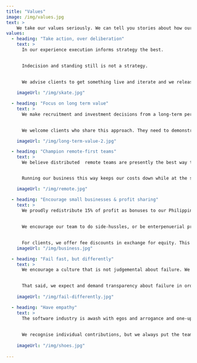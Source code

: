 ```yaml
---
title: "Values"
image: /img/values.jpg
text: >
    We take our values seriously. We can tell you stories about how our actions reflect our values, and what influenced us to form them. They are most useful to help remind us when we go off track, and to help filter [the people](/people) and [the clients](/clients) we choose to work with.
values:
  - heading: "Take action, over deliberation"
    text: >
      In our experience execution informs strategy the best. 
      

      Indecision and standing still is not a strategy. 
      
      
      We advise clients to get something live and iterate and we release early and often, in the spirit of [Build-Measure-Learn](https://en.wikipedia.org/wiki/Lean_startup#Build-Measure-Learn).

    imageUrl: "/img/skate.jpg"

  - heading: "Focus on long term value"
    text: >
      We make recruitment and investment decisions from a long-term perspective as this is the only rational way to grow a team, reputation and business. 

      
      We welcome clients who share this approach. They need to demonstrate a long term vision focused on value creation, for their customers.

    imageUrl: "/img/long-term-value-2.jpg"

  - heading: "Champion remote-first teams"
    text: >    
      We believe distributed  remote teams are presently the best way to deliver value to clients.  


      Running our business this way keeps our costs down while at the same time it offers our remote employees a better work-life balance, and often better full compensation than working in under-valued local markets on legacy incumbent products.

    imageUrl: "/img/remote.jpg"

  - heading: "Encourage small businesses & profit sharing"
    text: >
      We proudly redistribute 15% of profit as bonuses to our Philippines team in December each year. 
      
      
      We encourage our team to do side-hussles, or be enterpenuerial provided they deliver for us, and we offer a leadership and micro-finance scheme for anyone in the team with an idea they are willing to lead and execute.
      

      For clients, we offer fee discounts in exchange for equity. This is a no-brainer as we only partner with clients that can convince us their business has merit and is focused on long term value. 
    imageUrl: "/img/business.jpg"

  - heading: "Fail fast, but differently"
    text: >
      We encourage a culture that is not judgemental about failure. We all know we learn from failing.
      

      That said, we expect and demand transparency about failure in order that we can maximize the learning and avoid repeating the same mistakes.
     
    imageUrl: "/img/fail-differently.jpg"

  - heading: "Have empathy"
    text: >
      The software industry is awash with egos and arrogance and one-up-man-ship which we think gets in the way of team performance. 
    
      
      We recognise individual contributions, but we always put the team ahead of the individual during conflict-resolution and decision-making.
       
    imageUrl: "/img/shoes.jpg"
 
---
```

